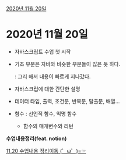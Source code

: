 [2020년 11월 20일](#2020년-11월-20일)

# 2020년 11월 20일

- 자바스크립트 수업 첫 시작
- 기초 부분은 자바와 비슷한 부분들이 많은 듯 하다.

    : 그리 해서 내용이 빠르게 지나갔다.

- 자바스크립에 대한 간단한 설명
- 데이터 타입, 출력, 조건문, 반복문, 탈출문, 배열...
- 함수 : 선언적 함수, 익명 함수
    - 함수의 매개변수와 리턴

**수업내용정리(feat. notion)**

[11.20 수업내용 정리이동 (゜ω゜)=☞](https://www.notion.so/JavaScript-4133c44e7d5a43e5be157bf68d158394)
